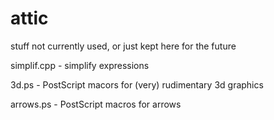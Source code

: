 # attic
stuff not currently used, or just kept here for the future

simplif.cpp - simplify expressions

3d.ps - PostScript macors for (very) rudimentary 3d graphics

arrows.ps - PostScript macros for arrows
